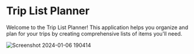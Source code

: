 # Trip List Planner

Welcome to the Trip List Planner! This application helps you organize and plan for your trips by creating comprehensive lists of items you'll need.

![Screenshot 2024-01-06 190414](https://github.com/rohan1112/React-Projects/assets/94182713/b08ae539-9ae8-48d0-be51-6c2d3841633d)
